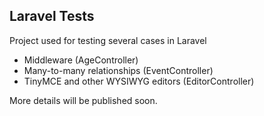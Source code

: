 
## Laravel Tests

Project used for testing several cases in Laravel

- Middleware (AgeController)
- Many-to-many relationships (EventController)
- TinyMCE and other WYSIWYG editors (EditorController)

More details will be published soon.
